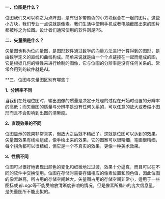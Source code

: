 **一、位图是什么？**

位图我们又可以称之为点阵图，是有很多带颜色的小方块组合在一起的图片。这些小方块，我们专业一点说就是像素。我们生活中使用手机或者电脑截图出来的图片都被称之为位图。设计者们通常使用的软件则是PS。

**二、矢量图是什么？**

矢量图也称为位向量图，是图形软件通过数学的向量方法进行计算得到的图形，是由数学定义的直线和曲线构成。简单来说就是由一个个点链接在一起而组成的图，它是根据几何的特性来进行绘制的图像，它与位图的分辨率是没有任何关系的。常常会用到的软件就是AI。

  
**三、位图与矢量图区别有哪些？

**1.  分辨率不同**

当我们在处理位图时，输出图像的质量是决定于处理的过程在开始时设置的分辨率的高低；而矢量图的质量与分辨率是没有任何关系的，可以任意的放大或者缩小图形而且不会影响到出图的清晰度。

**2.  直观效果的不同**

位图显示的效果非常真实，但放大之后就不精细了。这就是位图可以达到的效果。矢量图效果有线块组成，像手绘出来的效果，它的图案可以很精细，笔画很精细，每个拐角都可以很精细，但它是一个不真实的效果，更像一种美术效果。

**3.  性质不同**

位图可以很好地表现出颜色的变化和细微地过过渡，效果十分逼真，而且可以在不同的软件中交换使用。位图在存储时需要存储相应的像素位置和颜色值，因此位图的像素越高，所占用的存储空间越大。矢量图占用的存储空间非常小，适用于一些图标或者Logo等不能受缩放清晰度影响的情况。但是像素所携带的庞大信息量，是矢量图所不能比拟的。